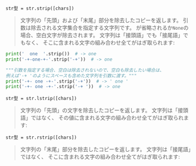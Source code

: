 `str型 = str.strip([chars])`

> 文字列の「先頭」および「末尾」部分を除去したコピーを返します。
> 引数<chars>は除去される文字集合を指定する文字列です。
> <chars>が省略されるか`None`の場合、空白文字が除去されます。
> <chars>文字列は「接頭語」でも「接尾語」でもなく、
  そこに含まれる文字の組み合わせ全てがはぎ取られます:

```python
print('  one  '.strip())  # -> one
print('-+-one-+-'.strip('-+'))  # -> one

"""引数を指定する場合、空白は除去されないので、空白も除去したい場合は、
例えば'-+ 'のようにスペースも含めた文字列を引数に渡す。"""
print('-+- one -+-'.strip('-+'))  # -> ' one '
print('-+- one -+-'.strip('-+ '))  # -> one
```

`str型 = str.lstrip([chars])`
> 文字列の「先頭」の文字を除去したコピーを返します。
> <chars>文字列は「接頭語」ではなく、
  その値に含まれる文字の組み合わせ全てがはぎ取られます:

`str型 = str.rstrip([chars])`
> 文字列の「末尾」部分を除去したコピーを返します。
> <chars>文字列は「接尾語」ではなく、
  そこに含まれる文字の組み合わせ全てがはぎ取られます:
